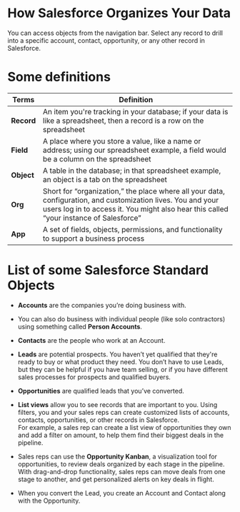 # How Salesforce Organizes Your Data

You can access objects from the navigation bar. Select any record to drill into a specific account, contact, opportunity, or any other record in Salesforce.

# Some definitions
| **Terms** | **Definition**|
|------------------|------------------|
| **Record**| An item you're tracking in your database; if your data is like a spreadsheet, then a record is a row on the spreadsheet    |
| **Field** |A place where you store a value, like a name or address; using our spreadsheet example, a field would be a column on the spreadsheet   |
| **Object**| A table in the database; in that spreadsheet example, an object is a tab on the spreadsheet   |
| **Org**   | Short for “organization,” the place where all your data, configuration, and customization lives. You and your users log in to access it. You might also hear this called “your instance of Salesforce”   |
| **App**   | A set of fields, objects, permissions, and functionality to support a business process   |

# List of some Salesforce Standard Objects

* **Accounts** are the companies you’re doing business with.<br>
* You can also do business with individual people (like solo contractors) using something called **Person Accounts**.<br>
* **Contacts** are the people who work at an Account.<br>
* **Leads** are potential prospects. You haven’t yet qualified that they're ready to buy or what product they need. You don’t have to use Leads, but they can be helpful if you have team selling, or if you have different sales processes for prospects and qualified buyers. <br>
* **Opportunities** are qualified leads that you’ve converted.<br>
* **List views** allow you to see records that are important to you. Using filters, you and your sales reps can create customized lists of accounts, contacts, opportunities, or other records in Salesforce. <br>For example, a sales rep can create a list view of opportunities they own and add a filter on amount, to help them find their biggest deals in the pipeline.<br>
* Sales reps can use the **Opportunity Kanban**, a visualization tool for opportunities, to review deals organized by each stage in the pipeline. With drag-and-drop functionality, sales reps can move deals from one stage to another, and get personalized alerts on key deals in flight.<br>

* When you convert the Lead, you create an Account and Contact along with the Opportunity.